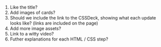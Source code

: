 1. Like the title?
2. Add images of cards?
3. Should we include the link to the CSSDeck, showing what each update looks like? (links are included on the page)
4. Add more image assets?
5. Link to a witty video?
6. Futher explanations for each HTML / CSS step?
